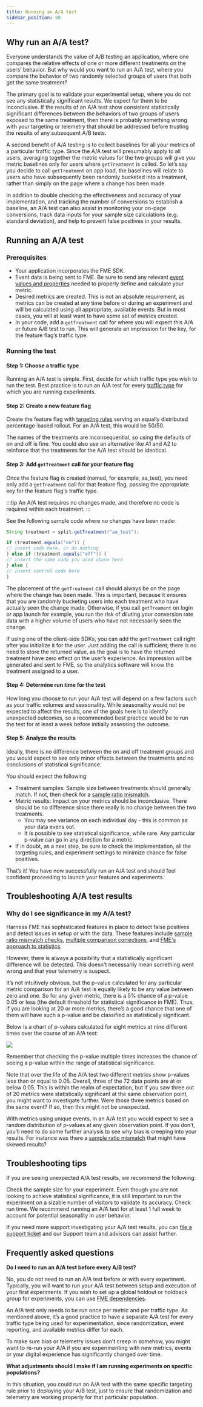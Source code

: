 ```yaml
---
title: Running an A/A test
sidebar_position: 50
---
```


## Why run an A/A test?

Everyone understands the value of A/B testing an application, where one compares the relative effects of one or more different treatments on the users’ behavior. But why would you want to run an A/A test, where you compare the behavior of two randomly selected groups of users that both get the same treatment?

The primary goal is to validate your experimental setup, where you do not see any statistically significant results. We expect for them to be inconclusive. If the results of an A/A test show consistent statistically significant differences between the behaviors of two groups of users exposed to the same treatment, then there is probably something wrong with your targeting or telemetry that should be addressed before trusting the results of any subsequent A/B tests.

A second benefit of A/A testing is to collect baselines for all your metrics of a particular traffic type. Since the A/A test will presumably apply to all users, averaging together the metric values for the two groups will give you metric baselines only for users where `getTreatment` is called. So let’s say you decide to call `getTreatment` on app load, the baselines will relate to users who have subsequently been randomly bucketed into a treatment, rather than simply on the page where a change has been made.

In addition to double checking the effectiveness and accuracy of your implementation, and tracking the number of conversions to establish a baseline, an A/A test can also assist in monitoring your on-page conversions, track data inputs for your sample size calculations (e.g. standard deviation), and help to prevent false positives in your results.

## Running an A/A test

### Prerequisites

* Your application incorporates the FME SDK.
* Event data is being sent to FME. Be sure to send any relevant [event values and properties](/docs/feature-management-experimentation/experimentation/events/#event-properties) needed to properly define and calculate your metric.
* Desired metrics are created. This is not an absolute requirement, as metrics can be created at any time before or during an experiment and will be calculated using all appropriate, available events. But in most cases, you will at least want to have some set of metrics created.
* In your code, add a `getTreatment` call for where you will expect this A/A or future A/B test to run. This will generate an impression for the key, for the feature flag’s traffic type.

### Running the test

#### Step 1: Choose a traffic type

Running an A/A test is simple. First, decide for which traffic type you wish to run the test. Best practice is to run an A/A test for every [traffic type](/docs/feature-management-experimentation/management-and-administration/fme-settings/traffic-types/) for which you are running experiments.

#### Step 2: Create a new feature flag

Create the feature flag with [targeting rules](/docs/feature-management-experimentation/feature-management/define-feature-flag-treatments-and-targeting) serving an equally distributed percentage-based rollout. For an A/A test, this would be 50/50.

The names of the treatments are inconsequential, so using the defaults of on and off is fine. You could also use an alternative like A1 and A2 to reinforce that the treatments for the A/A test should be identical.

#### Step 3: Add `getTreatment` call for your feature flag

Once the feature flag is created (named, for example, aa_test), you need only add a `getTreatment` call for that feature flag, passing the appropriate key for the feature flag's traffic type.

:::tip
An A/A test requires no changes made, and therefore no code is required within each treatment. 
:::

See the following sample code where no changes have been made:

```java
String treatment = split.getTreatment("aa_test");

if (treatment.equals("on")) {
// insert code here, or do nothing
} else if (treatment.equals("off")) {
// insert the same code you used above here
} else {
// insert control code here
}
```

The placement of the `getTreatment` call should always be on the page where the change has been made. This is important, because it ensures that you are randomly bucketing users into each treatment who have actually seen the change made. Otherwise, if you call `getTreament` on login or app launch for example, you run the risk of diluting your conversion rate data with a higher volume of users who have not necessarily seen the change.

If using one of the client-side SDKs, you can add the `getTreatment` call right after you initialize it for the user. Just adding the call is sufficient; there is no need to store the returned value, as the goal is to have the returned treatment have zero effect on the user’s experience. An impression will be generated and sent to FME, so the analytics software will know the treatment assigned to a user.

#### Step 4: Determine run time for the test

How long you choose to run your A/A test will depend on a few factors such as your traffic volumes and seasonality. While seasonality would not be expected to affect the results, one of the goals here is to identify unexpected outcomes, so a recommended best practice would be to run the test for at least a week before initially assessing the outcome.

#### Step 5: Analyze the results

Ideally, there is no difference between the on and off treatment groups and you would expect to see only minor effects between the treatments and no conclusions of statistical significance.

You should expect the following:
* Treatment samples: Sample size between treatments should generally match. If not, then check for a [sample ratio mismatch](/docs/feature-management-experimentation/experimentation/experiment-results/analyzing-experiment-results/sample-ratio-check/).
* Metric results: Impact on your metrics should be inconclusive. There should be no difference since there really is no change between the two treatments.
  * You may see variance on each individual day - this is common as your data evens out.
  * It is possible to see statistical significance, while rare. Any particular p-value can go in any direction for a metric.
* If in doubt, as a next step, be sure to check the implementation, all the targeting rules, and experiment settings to minimize chance for false positives.

That’s it! You have now successfully run an A/A test and should feel confident proceeding to launch your features and experiments.

## Troubleshooting A/A test results

### Why do I see significance in my A/A test?

Harness FME has sophisticated features in place to detect false positives and detect issues in setup or with the data. These features include [sample ratio mismatch checks](/docs/feature-management-experimentation/experimentation/experiment-results/analyzing-experiment-results/sample-ratio-check/), [multiple comparison corrections](/docs/feature-management-experimentation/experimentation/key-concepts/multiple-comparison-correction/), and [FME's approach to statistics](https://help.split.io/hc/en-us/articles/360042265892-Split-s-approach-to-statistics).

However, there is always a possibility that a statistically significant difference will be detected. This doesn't necessarily mean something went wrong and that your telemetry is suspect.

It’s not intuitively obvious, but the p-value calculated for any particular metric comparison for an A/A test is equally likely to be any value between zero and one. So for any given metric, there is a 5% chance of a p-value 0.05 or less (the default threshold for statistical significance in FME). Thus, if you are looking at 20 or more metrics, there’s a good chance that one of them will have such a p-value and be classified as statistically significant.

Below is a chart of p-values calculated for eight metrics at nine different times over the course of an A/A test:

![](../static/a-a-test-pvalue.png)

Remember that checking the p-value multiple times increases the chance of seeing a p-value within the range of statistical significance.

Note that over the life of the A/A test two different metrics show p-values less than or equal to 0.05. Overall, three of the 72 data points are at or below 0.05. This is within the realm of expectation, but if you saw three out of 20 metrics were statistically significant at the same observation point, you might want to investigate further. Were those three metrics based on the same event? If so, then this might not be unexpected.

With metrics using unique events, in an A/A test you would expect to see a random distribution of p-values at any given observation point. If you don’t, you’ll need to do some further analysis to see why bias is creeping into your results. For instance was there a [sample ratio mismatch](/docs/feature-management-experimentation/experimentation/experiment-results/analyzing-experiment-results/sample-ratio-check/) that might have skewed results?

## Troubleshooting tips

If you are seeing unexpected A/A test results, we recommend the following:

Check the sample size for your experiment. Even though you are not looking to achieve statistical significance, it is still important to run the experiment on a sizable number of visitors to validate its accuracy.
Check run time. We recommend running an A/A test for at least 1 full week to account for potential seasonality in user behavior.

If you need more support investigating your A/A test results, you can [file a support ticket](https://support.harness.io/hc/en-us/requests) and our Support team and advisors can assist further.

## Frequently asked questions

**Do I need to run an A/A test before every A/B test?**

No, you do not need to run an A/A test before or with every experiment. Typically, you will want to run your A/A test between setup and execution of your first experiments. If you wish to set up a global holdout or holdback group for experiments, you can use [FME dependencies](/docs/feature-management-experimentation/feature-management/target-with-dependencies/).

An A/A test only needs to be run once per metric and per traffic type. As mentioned above, it’s a good practice to have a separate A/A test for every traffic type being used for experimentation, since randomization, event reporting, and available metrics differ for each.

To make sure bias or telemetry issues don’t creep in somehow, you might want to re-run your A/A if you are experimenting with new metrics, events or your digital experience has significantly changed over time.

**What adjustments should I make if I am running experiments on specific populations?**

In this situation, you could run an A/A test with the same specific targeting rule prior to deploying your A/B test, just to ensure that randomization and telemetry are working properly for that particular population.
